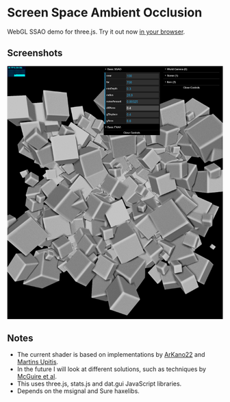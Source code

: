 # Screen Space Ambient Occlusion 

WebGL SSAO demo for three.js. Try it out now [in your browser](http://tw1ddle.github.io/Screen-Space-Ambient-Occlusion/).

## Screenshots ##

![Screenshot](screenshots/screenshot2.png?raw=true "Screen Space Ambient Occlusion Screenshot 2")

## Notes
* The current shader is based on implementations by [ArKano22](http://www.gamedev.net/topic/550699-ssao-no-halo-artifacts/) and [Martins Upitis](http://devlog-martinsh.blogspot.tw/search/label/SSAO/).
* In the future I will look at different solutions, such as techniques by [McGuire et al](http://graphics.cs.williams.edu/papers/SAOHPG12/).
* This uses three.js, stats.js and dat.gui JavaScript libraries.
* Depends on the msignal and Sure haxelibs.
